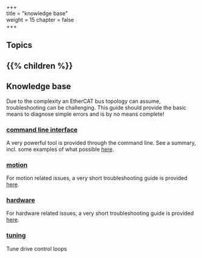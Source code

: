 +++  
title = "knowledge base"   
weight = 15
chapter = false  
+++  

## Topics
{{% children %}}
---

## Knowledge base
Due to the complexity an EtherCAT bus topology can assume, troubleshooting can be challenging.
This guide should provide the basic means to diagnose simple errors and is by no means complete!

### [command line interface](ethercatcli)
A very powerful tool is provided through the command line.
See a summary, incl. some examples of what possible [here](ethercatcli).

### [motion](motion)
For motion related issues, a very short troubleshooting guide is provided [here](motion).

### [hardware](hardware)
For hardware related issues, a very short troubleshooting guide is provided [here](hardware).

### [tuning](tuning)
Tune drive control loops

